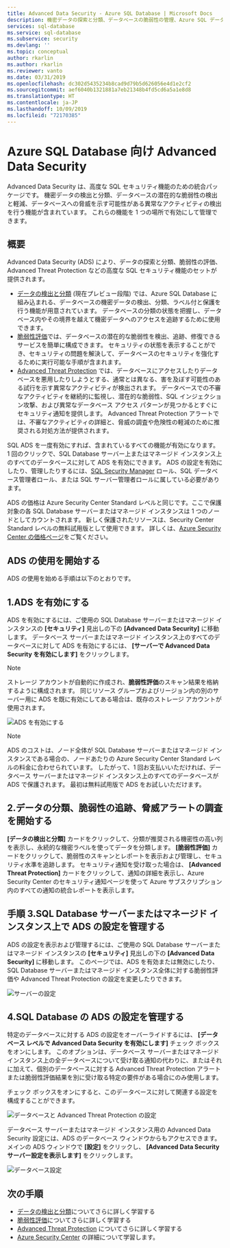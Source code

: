 ```yaml
---
title: Advanced Data Security - Azure SQL Database | Microsoft Docs
description: 機密データの探索と分類、データベースの脆弱性の管理、Azure SQL データベースへの脅威を示す可能性がある異常なアクティビティの検出などの機能について説明します。
services: sql-database
ms.service: sql-database
ms.subservice: security
ms.devlang: ''
ms.topic: conceptual
author: rkarlin
ms.author: rkarlin
ms.reviewer: vanto
ms.date: 03/31/2019
ms.openlocfilehash: dc302d5435234b8cad9d79b5d626056e4d1e2cf2
ms.sourcegitcommit: aef6040b1321881a7eb21348b4fd5cd6a5a1e8d8
ms.translationtype: HT
ms.contentlocale: ja-JP
ms.lasthandoff: 10/09/2019
ms.locfileid: "72170385"
---
```

# <a name="advanced-data-security-for-azure-sql-database"></a>Azure SQL Database 向け Advanced Data Security

Advanced Data Security は、高度な SQL セキュリティ機能のための統合パッケージです。 機密データの検出と分類、データベースの潜在的な脆弱性の検出と軽減、データベースへの脅威を示す可能性がある異常なアクティビティの検出を行う機能が含まれています。 これらの機能を 1 つの場所で有効にして管理できます。

## <a name="overview"></a>概要

Advanced Data Security (ADS) により、データの探索と分類、脆弱性の評価、Advanced Threat Protection などの高度な SQL セキュリティ機能のセットが提供されます。

- [データの検出と分類](sql-database-data-discovery-and-classification.md) (現在プレビュー段階) では、Azure SQL Database に組み込まれる、データベースの機密データの検出、分類、ラベル付と保護を行う機能が用意されています。 データベースの分類の状態を把握し、データベース内やその境界を越えて機密データへのアクセスを追跡するために使用できます。
- [脆弱性評価](sql-vulnerability-assessment.md)では、データベースの潜在的な脆弱性を検出、追跡、修復できるサービスを簡単に構成できます。 セキュリティの状態を表示することができ、セキュリティの問題を解決して、データベースのセキュリティを強化するために実行可能な手順が含まれます。
- [Advanced Threat Protection](sql-database-threat-detection-overview.md) では、データベースにアクセスしたりデータベースを悪用したりしようとする、通常とは異なる、害を及ぼす可能性のある試行を示す異常なアクティビティが検出されます。 データベースでの不審なアクティビティを継続的に監視し、潜在的な脆弱性、SQL インジェクション攻撃、および異常なデータベース アクセス パターンが見つかるとすぐにセキュリティ通知を提供します。 Advanced Threat Protection アラートでは、不審なアクティビティの詳細と、脅威の調査や危険性の軽減のために推奨される対処方法が提供されます。

SQL ADS を一度有効にすれば、含まれているすべての機能が有効になります。 1 回のクリックで、SQL Database サーバー上またはマネージド インスタンス上のすべてのデータベースに対して ADS を有効にできます。 ADS の設定を有効にしたり、管理したりするには、[SQL Security Manager](https://docs.microsoft.com/azure/role-based-access-control/built-in-roles#sql-security-manager) ロール、SQL データベース管理者ロール、または SQL サーバー管理者ロールに属している必要があります。 

ADS の価格は Azure Security Center Standard レベルと同じです。ここで保護対象の各 SQL Database サーバーまたはマネージド インスタンスは 1 つのノードとしてカウントされます。 新しく保護されたリソースは、Security Center Standard レベルの無料試用版として使用できます。 詳しくは、[Azure Security Center の価格ページ](https://azure.microsoft.com/pricing/details/security-center/)をご覧ください。

## <a name="getting-started-with-ads"></a>ADS の使用を開始する

ADS の使用を始める手順は以下のとおりです。

## <a name="1-enable-ads"></a>1.ADS を有効にする

ADS を有効にするには、ご使用の SQL Database サーバーまたはマネージド インスタンスの **[セキュリティ]** 見出しの下の **[Advanced Data Security]** に移動します。 データベース サーバーまたはマネージド インスタンス上のすべてのデータベースに対して ADS を有効にするには、 **[サーバーで Advanced Data Security を有効にします]** をクリックします。

> [!NOTE]
> ストレージ アカウントが自動的に作成され、**脆弱性評価**のスキャン結果を格納するように構成されます。 同じリソース グループおよびリージョン内の別のサーバー用に ADS を既に有効にしてある場合は、既存のストレージ アカウントが使用されます。

![ADS を有効にする](./media/sql-advanced-protection/enable_ads.png) 

> [!NOTE]
> ADS のコストは、ノード全体が SQL Database サーバーまたはマネージド インスタンスである場合の、ノードあたりの Azure Security Center Standard レベルの料金に合わせられています。 したがって、1 回お支払いいただければ、データベース サーバーまたはマネージド インスタンス上のすべてのデータベースが ADS で保護されます。 最初は無料試用版で ADS をお試しいただけます。

## <a name="2-start-classifying-data-tracking-vulnerabilities-and-investigating-threat-alerts"></a>2.データの分類、脆弱性の追跡、脅威アラートの調査を開始する

**[データの検出と分類]** カードをクリックして、分類が推奨される機密性の高い列を表示し、永続的な機密ラベルを使ってデータを分類します。 **[脆弱性評価]** カードをクリックして、脆弱性のスキャンとレポートを表示および管理し、セキュリティ水準を追跡します。 セキュリティ通知を受け取った場合は、 **[Advanced Threat Protection]** カードをクリックして、通知の詳細を表示し、Azure Security Center のセキュリティ通知ページを使って Azure サブスクリプション内のすべての通知の統合レポートを表示します。

## <a name="3-manage-ads-settings-on-your-sql-database-server-or-managed-instance"></a>手順 3.SQL Database サーバーまたはマネージド インスタンス上で ADS の設定を管理する

ADS の設定を表示および管理するには、ご使用の SQL Database サーバーまたはマネージド インスタンスの **[セキュリティ]** 見出しの下の **[Advanced Data Security]** に移動します。 このページでは、ADS を有効または無効にしたり、SQL Database サーバーまたはマネージド インスタンス全体に対する脆弱性評価や Advanced Threat Protection の設定を変更したりできます。

![サーバーの設定](./media/sql-advanced-protection/server_settings.png) 

## <a name="4-manage-ads-settings-for-a-sql-database"></a>4.SQL Database の ADS の設定を管理する

特定のデータベースに対する ADS の設定をオーバーライドするには、 **[データベース レベルで Advanced Data Security を有効にします]** チェック ボックスをオンにします。 このオプションは、データベース サーバーまたはマネージド インスタンス上の全データベースについて受け取る通知の代わりに、またはそれに加えて、個別のデータベースに対する Advanced Threat Protection アラートまたは脆弱性評価結果を別に受け取る特定の要件がある場合にのみ使用します。

チェック ボックスをオンにすると、このデータベースに対して関連する設定を構成することができます。
 
![データベースと Advanced Threat Protection の設定](./media/sql-advanced-protection/database_threat_detection_settings.png) 

データベース サーバーまたはマネージド インスタンス用の Advanced Data Security 設定には、ADS のデータベース ウィンドウからもアクセスできます。 メインの ADS ウィンドウで **[設定]** をクリックし、 **[Advanced Data Security サーバー設定を表示します]** をクリックします。 

![データベース設定](./media/sql-advanced-protection/database_settings.png) 

## <a name="next-steps"></a>次の手順 

- [データの検出と分類](sql-database-data-discovery-and-classification.md)についてさらに詳しく学習する 
- [脆弱性評価](sql-vulnerability-assessment.md)についてさらに詳しく学習する 
- [Advanced Threat Protection](sql-database-threat-detection.md) についてさらに詳しく学習する
- [Azure Security Center](https://docs.microsoft.com/azure/security-center/security-center-intro) の詳細について学習します。

